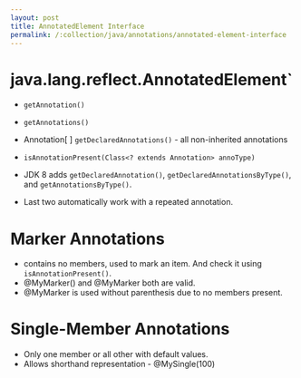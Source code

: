 ```yaml
---
layout: post
title: AnnotatedElement Interface
permalink: /:collection/java/annotations/annotated-element-interface
---
```


# java.lang.reflect.AnnotatedElement`
* `getAnnotation()`
* `getAnnotations()`
* Annotation[ ] `getDeclaredAnnotations()` - all non-inherited annotations
* `isAnnotationPresent(Class<? extends Annotation> annoType)`

* JDK 8 adds `getDeclaredAnnotation()`, `getDeclaredAnnotationsByType()`, and `getAnnotationsByType()`. 
* Last two automatically work with a repeated annotation.

# Marker Annotations
* contains no members, used to mark an item. And check it using `isAnnotationPresent()`.
* @MyMarker() and @MyMarker both are valid.
* @MyMarker is used without parenthesis due to no members present.

# Single-Member Annotations
* Only one member or all other with default values.
* Allows shorthand representation - @MySingle(100)
